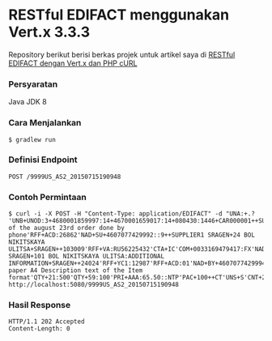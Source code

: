# RESTful EDIFACT menggunakan Vert.x 3.3.3
Repository berikut berisi berkas projek untuk artikel saya di [RESTful EDIFACT dengan Vert.x dan PHP cURL](http://datacomlink.blogspot.co.id/2016/09/restful-edifact-dengan-vertx-dan-php.html)

### Persyaratan
Java JDK 8

### Cara Menjalankan

```
$ gradlew run
```

### Definisi Endpoint

    POST /9999US_AS2_20150715190948

### Contoh Permintaan
```
$ curl -i -X POST -H "Content-Type: application/EDIFACT" -d "UNA:+.? 'UNB+UNOD:3+4680001859997:14+4670001659017:14+080430:1446+CAR000001++SUPAPEXORV13MB++1++1'UNH+123456789+ORDERS:D:01B:UN:EAN010'BGM+220:::ORDERS+12345678+9'DTM+137:20080430:102'DTM+2:20080501:102'DTM+64:20080501:102'DTM+63:20080503:102'FTX+PUR+1++Confirmation of the august 23rd order done by phone'RFF+ACD:26862'NAD+SU+4607077429992::9++SUPPLIER1 SRAGEN+24 BOL NIKITSKAYA ULITSA+SRAGEN++103009'RFF+VA:RU56225432'CTA+IC'COM+0033169479417:FX'NAD+DP+4607077429992::9++CARREFOUR SRAGEN+101 BOL NIKITSKAYA ULITSA:ADDITIONAL INFORMATION+SRAGEN++24024'RFF+YC1:12987'RFF+ACD:01'NAD+BY+4607077429994::9'RFF+SD:10'CUX+2:RON:9'LIN+1++4602345111115:SRV'IMD+F+ANM+:::white paper A4 Description text of the Item format'QTY+21:500'QTY+59:100'PRI+AAA:65.50::NTP'PAC+100++CT'UNS+S'CNT+2:1'UNT+27+123456789'UNZ+1+CAR000001'" http://localhost:5080/9999US_AS2_20150715190948
```

### Hasil Response
```
HTTP/1.1 202 Accepted
Content-Length: 0
```